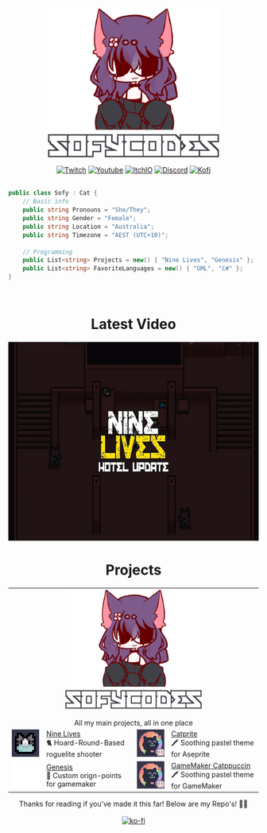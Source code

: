 <div style ="tc display:flex;" align="center">
  <a href="https://www.youtube.com/watch?v=_e9yMqmXWo0"><img src="assets/newprofile.png" height="300"></a>
</div>

<div align="center">
<p align="center">
<a href="https://www.twitch.tv/sofycatttv"><img alt="Twitch" src="https://img.shields.io/badge/twitch-6441a5?&style?&style=for-the-badge&logo=twitch&logoColor=white&alt=twitch style="margin-bottom: 5px;"></a>
<a href="https://www.youtube.com/channel/UCk1zfyn_jBVkkYiQ9FCmtig"><img alt="Youtube" src="https://img.shields.io/badge/youtube-FF0000?&style?&style=for-the-badge&logo=youtube&logoColor=white&alt=youtube style="margin-bottom: 5px;"></a>
<a href="https://sofycodes.itch.io/"><img alt="ItchIO" src="https://img.shields.io/badge/itch.io-fa5c5c?&style?&style=for-the-badge&logo=itch.io&logoColor=white&alt=youtube style="margin-bottom: 5px;"></a>
<a href="https://discord.gg/YH9UYRgQxp"><img alt="Discord" src="https://img.shields.io/badge/Discord-7289da?&style?&style=for-the-badge&logo=discord&logoColor=white&alt=discord style="margin-bottom: 5px;"></a>
<a href="https://ko-fi.com/sofycat"><img alt="Kofi" src="https://img.shields.io/badge/KoFi-FF5E5B?&style?&style=for-the-badge&logo=ko-fi&logoColor=white&alt=ko-fi style="margin-bottom: 5px;"></a>
</p>
</div>

## 

```csharp
public class Sofy : Cat {
    // Basic info
    public string Pronouns = "She/They";
    public string Gender = "Female";
    public string Location = "Australia";
    public string Timezone = "AEST (UTC+10)";

    // Programming
    public List<string> Projects = new() { "Nine Lives", "Genesis" };
    public List<string> FavoriteLanguages = new() { "GML", "C#" };
}
```
<div align="center">
<br>

# Latest Video
<a href="https://www.youtube.com/watch?v=zwvHnvKLP0w"><img src="assets/maxresdefault.webp" height="400"></a>
# Projects

<table align="center">
    <tr>
        <td colspan="4" align="center"><a><img src="assets/newprofile.png" style="height:240px"></a><br><b></b><br>
		All my main projects, all in one place</td>
    </tr>
    <tr>
        <td align="right"><a href="https://github.com/sofycodes/NineLives"><img src="assets/Nyat.png" style="width:120px"></a></td>
        <td><a href="https://github.com/sofycodes/NineLives">Nine Lives</a><br>🐈 Hoard-Round-Based roguelite shooter</td>
	<td align="right"><a href="https://github.com/catppuccin/aseprite"><img src="assets/ase.png" style="width:120px"></a></td>
        <td><a href="https://github.com/catppuccin/aseprite">Catprite</a><br>🖍 Soothing pastel theme for Aseprite</td>
    </tr>
    <tr>
	<td align="right"><a href="https://github.com/sofycat/Genesis"><img src="assets/compass(1).svg" style="width:120px"></a></td>
        <td><a href="https://github.com/sofycat/Genesis">Genesis</a><br>🧭 Custom orign-points for gamemaker</td>
	<td align="right"><a href="https://github.com/sofycat/gamemaker"><img src="assets/ase.png" style="width:120px"></a></td>
        <td><a href="https://github.com/sofycat/gamemaker">GameMaker Catppuccin</a><br>🖍 Soothing pastel theme for GameMaker</td>
    </tr>
</table>

Thanks for reading if you've made it this far! Below are my Repo's! 🌺🐝
<br>
<br>
[![ko-fi](https://ko-fi.com/img/githubbutton_sm.svg)](https://ko-fi.com/sofycat)
